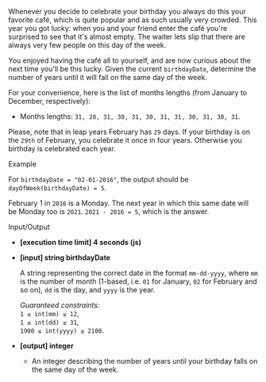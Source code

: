 
Whenever you decide to celebrate your birthday you always do this your favorite café, which is quite popular and as such usually very crowded. This year you got lucky: when you and your friend enter the café you're surprised to see that it's almost empty. The waiter lets slip that there are always very few people on this day of the week.

You enjoyed having the café all to yourself, and are now curious about the next time you'll be this lucky. Given the current  `birthdayDate`, determine the number of years until it will fall on the same day of the week.

For your convenience, here is the list of months lengths (from January to December, respectively):

-   Months lengths:  `31, 28, 31, 30, 31, 30, 31, 31, 30, 31, 30, 31`.

Please, note that in  leap years  February has  `29`  days. If your birthday is on the  `29th`  of February, you celebrate it once in four years. Otherwise you birthday is celebrated each year.

Example

For  `birthdayDate = "02-01-2016"`, the output should be  
`dayOfWeek(birthdayDate) = 5`.

February 1 in  `2016`  is a Monday. The next year in which this same date will be Monday too is  `2021`.  `2021 - 2016 = 5`, which is the answer.

Input/Output

-   **[execution time limit] 4 seconds (js)**
    
-   **[input] string birthdayDate**
    
    A string representing the correct date in the format  `mm-dd-yyyy`, where  `mm`  is the number of month (1-based, i.e.  `01`  for January,  `02`  for February and so on),  `dd`  is the day, and  `yyyy`  is the year.
    
    _Guaranteed constraints:_  
    `1 ≤ int(mm) ≤ 12`,  
    `1 ≤ int(dd) ≤ 31`,  
    `1900 ≤ int(yyyy) ≤ 2100`.
    
-   **[output] integer**
    
    -   An integer describing the number of years until your birthday falls on the same day of the week.